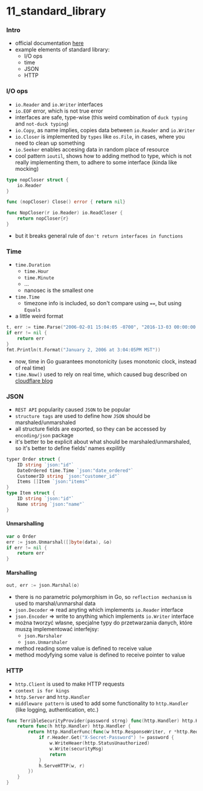 # 11_standard_library

### Intro
* official documentation [here](https://golang.org/pkg/)
* example elements of standard library:
    - I/O ops
    - time
    - JSON
    - HTTP

### I/O ops
* `io.Reader` and `io.Writer` interfaces
* `io.EOF` error, which is not true error
* interfaces are safe, type-wise (this weird combination of `duck typing` and `not-duck typing`)
* `io.Copy`, as name implies, copies data between `io.Reader` and `io.Writer` 
* `io.Closer` is implemented by `types` like `os.File`, in cases, where you need to clean up something
* `io.Seeker` enables accesing data in random place of resource
* cool pattern `ioutil`, shows how to adding method to type, which is not really implementing them, to adhere to some interface (kinda like mocking)

```go
type nopCloser struct {
    io.Reader
}

func (nopCloser) Close() error { return nil}

func NopCloser(r io.Reader) io.ReadCloser {
    return nopCloser{r}
}
```

* but it breaks general rule of `don't return interfaces in functions`

### Time
* `time.Duration`
    * `time.Hour`
    * `time.Minute`
    * ...
    *  nanosec is the smallest one
* `time.Time`
    * timezone info is included, so don't compare using `==`, but using `Equals`
* a little weird format

```go
t, err := time.Parse("2006-02-01 15:04:05 -0700", "2016-13-03 00:00:00 +0000")
if err != nil {
    return err
}
fmt.Println(t.Format("January 2, 2006 at 3:04:05PM MST"))
```
* now, time in Go guarantees monotonicity (uses monotonic clock, instead of real time)
* `time.Now()` used to rely on real time, which caused bug described on [cloudflare blog](https://blog.cloudflare.com/how-and-why-the-leap-second-affected-cloudflare-dns/)

### JSON
* `REST API` popularity caused `JSON` to be popular
* `structure tags` are used to define how `JSON` should be marshaled/unmarshaled
* all structure fields are exported, so they can be accessed by `encoding/json` package
* it's better to be explicit about what should be marshaled/unmarshaled, so it's better to define fields' names expilitly

```go
typer Order struct {
    ID string `json:"id"`
    DateOrdered time.Time `json:"date_ordered"`
    CustomerID string `json:"customer_id"`
    Items []Item `json:"items"`    
}
type Item struct {
    ID string `json:"id"`
    Name string `json:"name"`
}
```

#### Unmarshalling

```go
var o Order
err := json.Unmarshal([]byte(data), &o)
if err != nil {
    return err
}
```

#### Marshalling

```go
out, err := json.Marshal(o)
```

* there is no parametric polymorphism in Go, so `reflection mechanism` is used to marshal/unmarshal data
* `json.Decoder` => read anyting which implements `io.Reader` interface
* `json.Encoder` => write to anything which implements `io.Writer` interface
* można tworzyć własne, specjalne typy do przetwarzania danych, które muszą implementować interfejsy:
    - `json.Marshaler`
    - `json.Unmarshaler`
* method reading some value is defined to receive value 
* method modyfying some value is defined to receive pointer to value

### HTTP
* `http.Client` is used to make HTTP requests
* `context is for kings`
* `http.Server` and `http.Handler` 
* `middleware pattern` is used to add some functionality to `http.Handler` (like logging, authentication, etc.)

```go
func TerribleSecurityProvider(password strng) func(http.Handler) http.Handler {
    return func(h http.Handler) http.Handler {
        return http.HandlerFunc(func(w http.ResponseWriter, r *http.Request) {
            if r.Header.Get("X-Secret-Password") != password {
                w.WriteHeaer(http.StatusUnauthorized)
                w.Write(securityMsg)
                return
            }
            h.ServeHTTP(w, r)
        })
    }
}
```
